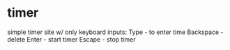 # timer
simple timer site w/ only keyboard inputs:
  Type - to enter time
  Backspace - delete
  Enter - start timer
  Escape - stop timer
